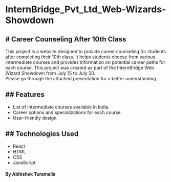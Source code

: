 # InternBridge_Pvt_Ltd_Web-Wizards-Showdown<br>
<h2># Career Counseling After 10th Class</h2>

<p>This project is a website designed to provide career counseling for students after completing their 10th class. It helps students choose from various intermediate courses and provides information on potential career paths for each course. This project was created as part of the InternBridge Web Wizard Showdown from July 15 to July 20.<br>
Please go through the attached presentation for a better understanding.
</p>

<h2>## Features</h2>
<p><ul>
<li> List of intermediate courses available in India.</li>
<li> Career options and specializations for each course.</li>
<li> User-friendly design.</li>
</ul>
</p>
<h2>## Technologies Used</h2>
<p><ul>
<li> React</li>
<li> HTML</li>
<li> CSS</li>
<li> JavaScript</li>
</ul>
<h4>By Abhishek Turamalla</h4>
</p>
